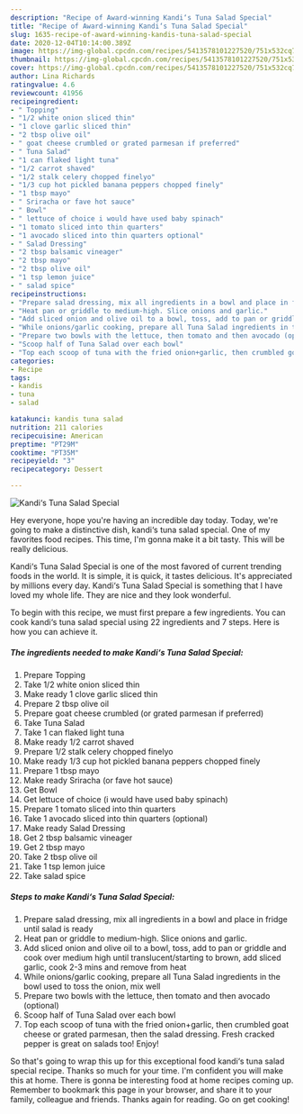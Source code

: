 ```yaml
---
description: "Recipe of Award-winning Kandi‘s Tuna Salad Special"
title: "Recipe of Award-winning Kandi‘s Tuna Salad Special"
slug: 1635-recipe-of-award-winning-kandis-tuna-salad-special
date: 2020-12-04T10:14:00.389Z
image: https://img-global.cpcdn.com/recipes/5413578101227520/751x532cq70/kandis-tuna-salad-special-recipe-main-photo.jpg
thumbnail: https://img-global.cpcdn.com/recipes/5413578101227520/751x532cq70/kandis-tuna-salad-special-recipe-main-photo.jpg
cover: https://img-global.cpcdn.com/recipes/5413578101227520/751x532cq70/kandis-tuna-salad-special-recipe-main-photo.jpg
author: Lina Richards
ratingvalue: 4.6
reviewcount: 41956
recipeingredient:
- " Topping"
- "1/2 white onion sliced thin"
- "1 clove garlic sliced thin"
- "2 tbsp olive oil"
- " goat cheese crumbled or grated parmesan if preferred"
- " Tuna Salad"
- "1 can flaked light tuna"
- "1/2 carrot shaved"
- "1/2 stalk celery chopped finelyo"
- "1/3 cup hot pickled banana peppers chopped finely"
- "1 tbsp mayo"
- " Sriracha or fave hot sauce"
- " Bowl"
- " lettuce of choice i would have used baby spinach"
- "1 tomato sliced into thin quarters"
- "1 avocado sliced into thin quarters optional"
- " Salad Dressing"
- "2 tbsp balsamic vineager"
- "2 tbsp mayo"
- "2 tbsp olive oil"
- "1 tsp lemon juice"
- " salad spice"
recipeinstructions:
- "Prepare salad dressing, mix all ingredients in a bowl and place in fridge until salad is ready"
- "Heat pan or griddle to medium-high. Slice onions and garlic."
- "Add sliced onion and olive oil to a bowl, toss, add to pan or griddle and cook over medium high until translucent/starting to brown, add sliced garlic, cook 2-3 mins and remove from heat"
- "While onions/garlic cooking, prepare all Tuna Salad ingredients in the bowl used to toss the onion, mix well"
- "Prepare two bowls with the lettuce, then tomato and then avocado (optional)"
- "Scoop half of Tuna Salad over each bowl"
- "Top each scoop of tuna with the fried onion+garlic, then crumbled goat cheese or grated parmesan, then the salad dressing. Fresh cracked pepper is great on salads too! Enjoy!"
categories:
- Recipe
tags:
- kandis
- tuna
- salad

katakunci: kandis tuna salad 
nutrition: 211 calories
recipecuisine: American
preptime: "PT29M"
cooktime: "PT35M"
recipeyield: "3"
recipecategory: Dessert

---
```



![Kandi‘s Tuna Salad Special](https://img-global.cpcdn.com/recipes/5413578101227520/751x532cq70/kandis-tuna-salad-special-recipe-main-photo.jpg)

Hey everyone, hope you're having an incredible day today. Today, we're going to make a distinctive dish, kandi‘s tuna salad special. One of my favorites food recipes. This time, I'm gonna make it a bit tasty. This will be really delicious.

Kandi‘s Tuna Salad Special is one of the most favored of current trending foods in the world. It is simple, it is quick, it tastes delicious. It's appreciated by millions every day. Kandi‘s Tuna Salad Special is something that I have loved my whole life. They are nice and they look wonderful.




To begin with this recipe, we must first prepare a few ingredients. You can cook kandi‘s tuna salad special using 22 ingredients and 7 steps. Here is how you can achieve it.

<!--inarticleads1-->

##### The ingredients needed to make Kandi‘s Tuna Salad Special:

1. Prepare  Topping
1. Take 1/2 white onion sliced thin
1. Make ready 1 clove garlic sliced thin
1. Prepare 2 tbsp olive oil
1. Prepare  goat cheese crumbled (or grated parmesan if preferred)
1. Take  Tuna Salad
1. Take 1 can flaked light tuna
1. Make ready 1/2 carrot shaved
1. Prepare 1/2 stalk celery chopped finelyo
1. Make ready 1/3 cup hot pickled banana peppers chopped finely
1. Prepare 1 tbsp mayo
1. Make ready  Sriracha (or fave hot sauce)
1. Get  Bowl
1. Get  lettuce of choice (i would have used baby spinach)
1. Prepare 1 tomato sliced into thin quarters
1. Take 1 avocado sliced into thin quarters (optional)
1. Make ready  Salad Dressing
1. Get 2 tbsp balsamic vineager
1. Get 2 tbsp mayo
1. Take 2 tbsp olive oil
1. Take 1 tsp lemon juice
1. Take  salad spice




<!--inarticleads2-->

##### Steps to make Kandi‘s Tuna Salad Special:

1. Prepare salad dressing, mix all ingredients in a bowl and place in fridge until salad is ready
1. Heat pan or griddle to medium-high. Slice onions and garlic.
1. Add sliced onion and olive oil to a bowl, toss, add to pan or griddle and cook over medium high until translucent/starting to brown, add sliced garlic, cook 2-3 mins and remove from heat
1. While onions/garlic cooking, prepare all Tuna Salad ingredients in the bowl used to toss the onion, mix well
1. Prepare two bowls with the lettuce, then tomato and then avocado (optional)
1. Scoop half of Tuna Salad over each bowl
1. Top each scoop of tuna with the fried onion+garlic, then crumbled goat cheese or grated parmesan, then the salad dressing. Fresh cracked pepper is great on salads too! Enjoy!




So that's going to wrap this up for this exceptional food kandi‘s tuna salad special recipe. Thanks so much for your time. I'm confident you will make this at home. There is gonna be interesting food at home recipes coming up. Remember to bookmark this page in your browser, and share it to your family, colleague and friends. Thanks again for reading. Go on get cooking!
